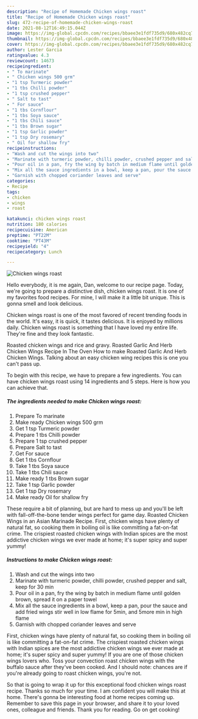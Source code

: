 ```yaml
---
description: "Recipe of Homemade Chicken wings roast"
title: "Recipe of Homemade Chicken wings roast"
slug: 472-recipe-of-homemade-chicken-wings-roast
date: 2021-08-12T16:49:15.044Z
image: https://img-global.cpcdn.com/recipes/bbaee3e1fdf735d9/680x482cq70/chicken-wings-roast-recipe-main-photo.jpg
thumbnail: https://img-global.cpcdn.com/recipes/bbaee3e1fdf735d9/680x482cq70/chicken-wings-roast-recipe-main-photo.jpg
cover: https://img-global.cpcdn.com/recipes/bbaee3e1fdf735d9/680x482cq70/chicken-wings-roast-recipe-main-photo.jpg
author: Lester Garcia
ratingvalue: 4.3
reviewcount: 14673
recipeingredient:
- " To marinate"
- " Chicken wings 500 grm"
- "1 tsp Turmeric powder"
- "1 tbs Chilli powder"
- "1 tsp crushed pepper"
- " Salt to tast"
- " For sauce"
- "1 tbs Cornflour"
- "1 tbs Soya sauce"
- "1 tbs Chili sauce"
- "1 tbs Brown sugar"
- "1 tsp Garlic powder"
- "1 tsp Dry rosemary"
- " Oil for shallow fry"
recipeinstructions:
- "Wash and cut the wings into two"
- "Marinate with turmeric powder, chilli powder, crushed pepper and salt, keep for 30 min"
- "Pour oil in a pan, fry the wing by batch in medium flame until golden brown, spread it on a paper towel"
- "Mix all the sauce ingredients in a bowl, keep a pan, pour the sauce and add fried wings stir well in low flame for 5min, and 5more min in high flame"
- "Garnish with chopped coriander leaves and serve"
categories:
- Recipe
tags:
- chicken
- wings
- roast

katakunci: chicken wings roast 
nutrition: 180 calories
recipecuisine: American
preptime: "PT22M"
cooktime: "PT43M"
recipeyield: "4"
recipecategory: Lunch

---
```



![Chicken wings roast](https://img-global.cpcdn.com/recipes/bbaee3e1fdf735d9/680x482cq70/chicken-wings-roast-recipe-main-photo.jpg)

Hello everybody, it is me again, Dan, welcome to our recipe page. Today, we're going to prepare a distinctive dish, chicken wings roast. It is one of my favorites food recipes. For mine, I will make it a little bit unique. This is gonna smell and look delicious.

Chicken wings roast is one of the most favored of recent trending foods in the world. It's easy, it is quick, it tastes delicious. It is enjoyed by millions daily. Chicken wings roast is something that I have loved my entire life. They're fine and they look fantastic.

Roasted chicken wings and rice and gravy. Roasted Garlic And Herb Chicken Wings Recipe In The Oven How to make Roasted Garlic And Herb Chicken Wings. Talking about an easy chicken wing recipes this is one you can&#39;t pass up.


To begin with this recipe, we have to prepare a few ingredients. You can have chicken wings roast using 14 ingredients and 5 steps. Here is how you can achieve that.

<!--inarticleads1-->

##### The ingredients needed to make Chicken wings roast:

1. Prepare  To marinate
1. Make ready  Chicken wings 500 grm
1. Get 1 tsp Turmeric powder
1. Prepare 1 tbs Chilli powder
1. Prepare 1 tsp crushed pepper
1. Prepare  Salt to tast
1. Get  For sauce
1. Get 1 tbs Cornflour
1. Take 1 tbs Soya sauce
1. Take 1 tbs Chili sauce
1. Make ready 1 tbs Brown sugar
1. Take 1 tsp Garlic powder
1. Get 1 tsp Dry rosemary
1. Make ready  Oil for shallow fry


These require a bit of planning, but are hard to mess up and you&#39;ll be left with fall-off-the-bone tender wings perfect for game day. Roasted Chicken Wings in an Asian Marinade Recipe. First, chicken wings have plenty of natural fat, so cooking them in boiling oil is like committing a fat-on-fat crime. The crispiest roasted chicken wings with Indian spices are the most addictive chicken wings we ever made at home; it&#39;s super spicy and super yummy! 

<!--inarticleads2-->

##### Instructions to make Chicken wings roast:

1. Wash and cut the wings into two
1. Marinate with turmeric powder, chilli powder, crushed pepper and salt, keep for 30 min
1. Pour oil in a pan, fry the wing by batch in medium flame until golden brown, spread it on a paper towel
1. Mix all the sauce ingredients in a bowl, keep a pan, pour the sauce and add fried wings stir well in low flame for 5min, and 5more min in high flame
1. Garnish with chopped coriander leaves and serve


First, chicken wings have plenty of natural fat, so cooking them in boiling oil is like committing a fat-on-fat crime. The crispiest roasted chicken wings with Indian spices are the most addictive chicken wings we ever made at home; it&#39;s super spicy and super yummy! If you are one of those chicken wings lovers who. Toss your convection roast chicken wings with the buffalo sauce after they&#39;ve been cooked. And I should note: chances are if you&#39;re already going to roast chicken wings, you&#39;re not. 

So that is going to wrap it up for this exceptional food chicken wings roast recipe. Thanks so much for your time. I am confident you will make this at home. There's gonna be interesting food at home recipes coming up. Remember to save this page in your browser, and share it to your loved ones, colleague and friends. Thank you for reading. Go on get cooking!
